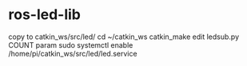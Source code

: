 # ros-led-lib

copy to catkin_ws/src/led/
cd ~/catkin_ws
catkin_make
edit ledsub.py COUNT param
sudo systemctl enable /home/pi/catkin_ws/src/led/led.service